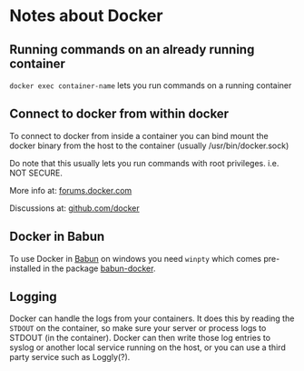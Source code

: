 Notes about Docker
==================

Running commands on an already running container
------------------------------------------------

`docker exec container-name` lets you run commands on a running container

Connect to docker from within docker
------------------------------------

To connect to docker from inside a container you can bind mount the docker binary from the host to the container (usually /usr/bin/docker.sock)

Do note that this usually lets you run commands with root privileges. i.e. NOT SECURE.

More info at:
[forums.docker.com](https://forums.docker.com/t/how-can-i-run-docker-command-inside-a-docker-container/337/7)

Discussions at:
[github.com/docker](https://github.com/docker/docker/issues/1143)


Docker in Babun
---------------

To use Docker in [Babun][babun] on windows you need `winpty` which comes pre-installed in the package [babun-docker][babun-docker].

[docker]:       https://www.docker.com/
[babun]:        http://babun.github.io/
[babun-docker]: https://github.com/tiangolo/babun-docker

Logging
-------

Docker can handle the logs from your containers. It does this by reading the `STDOUT` on the container, so make sure your server or process logs to STDOUT (in the container). Docker can then write those log entries to syslog or another local service running on the host, or you can use a third party service such as Loggly(?).
